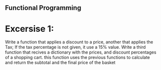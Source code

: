 ## Functional Programming

# Excersise 1:
<p>Write a function that applies a discount to a price, another that applies the Tax; If the tax percentage is not given, it use a 15% value. Write a third function that recives a dictionary with the prices, and discount percentages of a shopping cart. this function uses the previous functions to calculate and return the subtotal and the final price of the basket
